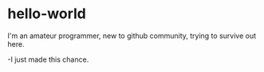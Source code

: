 # hello-world

I'm an amateur programmer, new to github community, trying to survive out here.

-I just made this chance.
